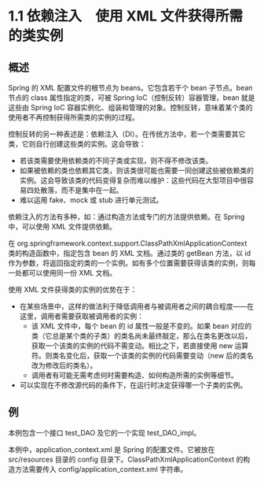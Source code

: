 # 1.1 依赖注入&emsp;使用 XML 文件获得所需的类实例

## 概述

Spring 的 XML 配置文件的根节点为 beans。它包含若干个 bean 子节点。bean 节点的 class 属性指定的类，可被 Spring IoC（控制反转）容器管理，bean 就是这些由 Spring IoC 容器实例化、组装和管理的对象。控制反转，意味着某个类的使用者不再控制获得所需类的实例的过程。

控制反转的另一种表述是：依赖注入（DI）。在传统方法中，若一个类需要其它类，它则自行创建这些类的实例。这会导致：
- 若该类需要使用依赖类的不同子类或实现，则不得不修改该类。
- 如果被依赖的类也依赖其它类，则该类很可能也需要一同创建这些被依赖类的实例。这会导致该类的代码变得复杂而难以维护：这些代码在大型项目中很容易四处散落，而不是集中在一起。
- 难以运用 fake、mock 或 stub 进行单元测试。

依赖注入的方法有多种，如：通过构造方法或专门的方法提供依赖。在 Spring 中，可以使用 XML 文件提供依赖。

在 org.springframework.context.support.ClassPathXmlApplicationContext 类的构造函数中，指定包含 bean 的 XML 文档。通过类的 getBean 方法，以 id 作为参数，将返回指定的类的一个实例。如有多个位置需要获得该类的实例，则每一处都可以使用同一份 XML 文档。

使用 XML 文件获得类的实例的优势在于：
- 在某些场景中，这样的做法利于降低调用者与被调用者之间的耦合程度——在这里，调用者需要获取被调用者的实例：
  - 该 XML 文件中，每个 bean 的 id 属性一般是不变的。如果 bean 对应的类（它总是某个类的子类）的类名尚未最终敲定，那么在类名更改以后，获取一个该类的实例的代码不需变动。相比之下，若直接使用 new 运算符。则类名变化后，获取一个该类的实例的代码需要变动（new 后的类名改为修改后的类名）。
  - 调用者有可能无需考虑何时需要构造、如何构造所需的实例等细节。
- 可以实现在不修改源代码的条件下，在运行时决定获得哪一个子类的实例。

## 例

本例包含一个接口 test_DAO 及它的一个实现 test_DAO_impl。

本例中，application_context.xml 是 Spring 的配置文件。它被放在 src/resources 目录的 config 目录下。ClassPathXmlApplicationContext 的构造方法需要传入 config/application_context.xml 字符串。
